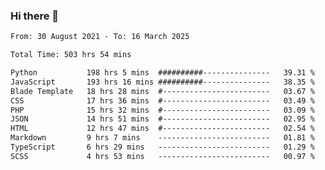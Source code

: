 ### Hi there 👋

<!--
**dominoto/dominoto** is a ✨ _special_ ✨ repository because its `README.md` (this file) appears on your GitHub profile.

Here are some ideas to get you started:

- 🔭 I’m currently working on ...
- 🌱 I’m currently learning ...
- 👯 I’m looking to collaborate on ...
- 🤔 I’m looking for help with ...
- 💬 Ask me about ...
- 📫 How to reach me: ...
- 😄 Pronouns: ...
- ⚡ Fun fact: ...
-->
<!--START_SECTION:waka-->

```txt
From: 30 August 2021 - To: 16 March 2025

Total Time: 503 hrs 54 mins

Python           198 hrs 5 mins  ##########---------------   39.31 %
JavaScript       193 hrs 16 mins ##########---------------   38.35 %
Blade Template   18 hrs 28 mins  #------------------------   03.67 %
CSS              17 hrs 36 mins  #------------------------   03.49 %
PHP              15 hrs 32 mins  #------------------------   03.09 %
JSON             14 hrs 51 mins  #------------------------   02.95 %
HTML             12 hrs 47 mins  #------------------------   02.54 %
Markdown         9 hrs 7 mins    -------------------------   01.81 %
TypeScript       6 hrs 29 mins   -------------------------   01.29 %
SCSS             4 hrs 53 mins   -------------------------   00.97 %
```

<!--END_SECTION:waka-->
